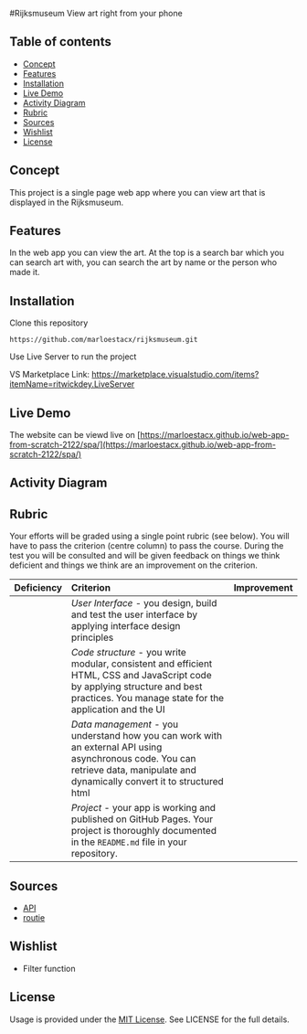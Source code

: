 #Rijksmuseum
View art right from your phone

## Table of contents
* [Concept](https://github.com/marloestacx/Rijksmuseum#concept)
* [Features](https://github.com/marloestacx/Rijksmuseum#features)
* [Installation](https://github.com/marloestacx/Rijksmuseum#installation)
* [Live Demo](https://github.com/marloestacx/Rijksmuseum#live-demo)
* [Activity Diagram](https://github.com/marloestacx/Rijksmuseum#activity-diagram)
* [Rubric](https://github.com/marloestacx/Rijksmuseum#rubric)
* [Sources](https://github.com/marloestacx/Rijksmuseum#sources)
* [Wishlist](https://github.com/marloestacx/Rijksmuseum#wishlist)
* [License](https://github.com/marloestacx/Rijksmuseum#license)

## Concept
This project is a single page web app where you can view art that is displayed in the Rijksmuseum. 

<Add Image>

## Features
In the web app you can view the art. At the top is a search bar which you can search art with, you can search the art by name or the person who made it. 

## Installation 
Clone this repository

`https://github.com/marloestacx/rijksmuseum.git`

Use Live Server to run the project

VS Marketplace Link: https://marketplace.visualstudio.com/items?itemName=ritwickdey.LiveServer

## Live Demo
The website can be viewd live on [https://marloestacx.github.io/web-app-from-scratch-2122/spa/](https://marloestacx.github.io/web-app-from-scratch-2122/spa/)

## Activity Diagram

## Rubric

Your efforts will be graded using a single point rubric (see below). You will have to pass the criterion (centre column) to pass the course. During the test you will be consulted and will be given feedback on things we think deficient and things we think are an improvement on the criterion.

| Deficiency | Criterion | Improvement |
|:--|:--|:--|
|  | *User Interface* - you design, build and test the user interface by applying interface design principles |  |
|  | *Code structure* - you write modular, consistent and efficient HTML, CSS and JavaScript code by applying structure and best practices. You manage state for the application and the UI |  |
|  | *Data management* - you understand how you can work with an external API using asynchronous code. You can retrieve data, manipulate and dynamically convert it to structured html |  |
|  | *Project* - your app is working and published on GitHub Pages. Your project is thoroughly documented in the `README.md` file in your repository.  |  |


## Sources
* [API](https://data.rijksmuseum.nl/object-metadata/api/)
* [routie](http://projects.jga.me/routie/)

## Wishlist
* Filter function

## License
Usage is provided under the [MIT License](https://github.com/marloestacx/Rijksmuseum/blob/main/LICENSE). See LICENSE for the full details.

<!-- Add a link to your live demo in Github Pages 🌐-->

<!-- ☝️ replace this description with a description of your own work -->

<!-- replace the code in the /docs folder with your own, so you can showcase your work with GitHub Pages 🌍 -->

<!-- Add a nice poster image here at the end of the week, showing off your shiny frontend 📸 -->

<!-- Maybe a table of contents here? 📚 -->

<!-- How about a section that describes how to install this project? 🤓 -->

<!-- ...but how does one use this project? What are its features 🤔 -->

<!-- What external data source is featured in your project and what are its properties 🌠 -->

<!-- Maybe a checklist of done stuff and stuff still on your wishlist? ✅ -->

<!-- How about a license here? 📜 (or is it a licence?) 🤷 -->
